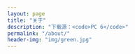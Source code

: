 ```yaml
---
layout: page
title: "关于"
description: "下载源：<code>PC 6</code>"
permalink: "/about/"
header-img: "img/green.jpg"
---
```

